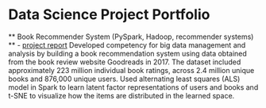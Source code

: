 # Data Science Project Portfolio

** Book Recommender System (PySpark, Hadoop, recommender systems) ** - [project report](Book_Recommender_System/Goodreads_Report.pdf)
Developed competency for big data management and analysis by building a book recommendation system using data obtained from the book review website Goodreads in 2017. The dataset included approximately 223 million individual book ratings, across 2.4 million unique books and 876,000 unique users. Used alternating least squares (ALS) model in Spark to learn latent factor representations of users and books and t-SNE to visualize how the items are distributed in the learned space.
